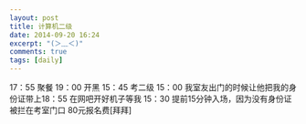 ```yaml
---
layout: post
title: 计算机二级
date: 2014-09-20 16:24
excerpt: "(＞﹏＜)"
comments: true
tags: [daily]
---
```

17：55 聚餐
19：00 开黑
15：45 考二级
15：00 我室友出门的时候让他把我的身份证带上18：55 在网吧开好机子等我
15：30 提前15分钟入场，因为没有身份证被拦在考室门口
80元报名费[拜拜]
